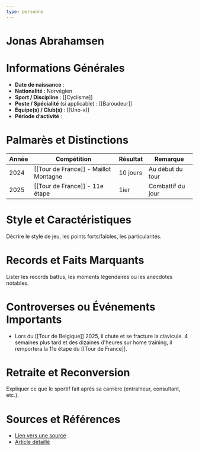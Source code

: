 ```yaml
---
type: personne
---
```


# Jonas Abrahamsen

# Informations Générales
- **Date de naissance** :  
- **Nationalité** :  Norvégien
- **Sport / Discipline** :  [[Cyclisme]]
- **Poste / Spécialité** (si applicable) :  [[Baroudeur]]
- **Équipe(s) / Club(s)** :  [[Uno-x]]
- **Période d’activité** :  

# Palmarès et Distinctions
| Année | Compétition                           | Résultat | Remarque          |
| ----- | ------------------------------------- | -------- | ----------------- |
| 2024  | [[Tour de France]] - Maillot Montagne | 10 jours | Au début du tour  |
| 2025  | [[Tour de France]] - 11e étape        | 1ier     | Combattif du jour |

# Style et Caractéristiques
Décrire le style de jeu, les points forts/faibles, les particularités.

# Records et Faits Marquants
Lister les records battus, les moments légendaires ou les anecdotes notables.

# Controverses ou Événements Importants
- Lors du [[Tour de Belgique]] 2025, il chute et se fracture la clavicule. 4 semaines plus tard et des dizaines d'heures sur home training, il remportera la 11e étape du [[Tour de France]].

# Retraite et Reconversion
Expliquer ce que le sportif fait après sa carrière (entraîneur, consultant, etc.).

# Sources et Références
- [Lien vers une source](#)
- [Article détaillé](#)
